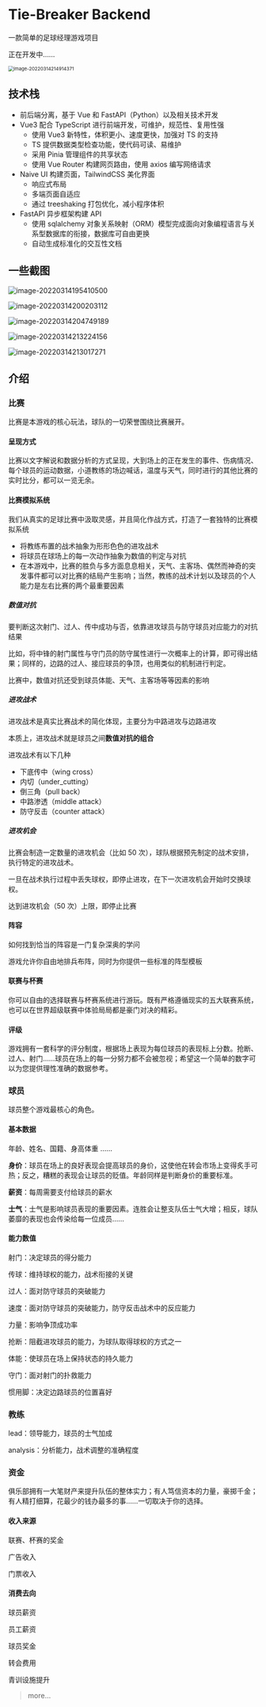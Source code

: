 # Tie-Breaker Backend

一款简单的足球经理游戏项目

正在开发中……

<img src="https://markdown-1303167219.cos.ap-shanghai.myqcloud.com/image-20220314214914371.png" alt="image-20220314214914371" style="zoom:67%;" />

## 技术栈

- 前后端分离，基于 Vue 和 FastAPI（Python）以及相关技术开发
- Vue3 配合 TypeScript 进行前端开发，可维护，规范性、复用性强
    - 使用 Vue3 新特性，体积更小、速度更快，加强对 TS 的支持
    - TS 提供数据类型检查功能，使代码可读、易维护
    - 采用 Pinia 管理组件的共享状态
    - 使用 Vue Router 构建网页路由，使用 axios 编写网络请求
- Naive UI 构建页面，TailwindCSS 美化界面
    - 响应式布局
    - 多端页面自适应
    - 通过 treeshaking 打包优化，减小程序体积
- FastAPI 异步框架构建 API
    - 使用 sqlalchemy 对象关系映射（ORM）模型完成面向对象编程语言与关系型数据库的衔接，数据库可自由更换
    - 自动生成标准化的交互性文档

## 一些截图

![image-20220314195410500](C:\Users\Tyeah\AppData\Roaming\Typora\typora-user-images\image-20220314195410500.png)

![image-20220314200203112](C:\Users\Tyeah\AppData\Roaming\Typora\typora-user-images\image-20220314200203112.png)

![image-20220314204749189](https://markdown-1303167219.cos.ap-shanghai.myqcloud.com/image-20220314204749189.png)

![image-20220314213224156](https://markdown-1303167219.cos.ap-shanghai.myqcloud.com/image-20220314213224156.png)

![image-20220314213017271](https://markdown-1303167219.cos.ap-shanghai.myqcloud.com/image-20220314213017271.png)

## 介绍

### 比赛

比赛是本游戏的核心玩法，球队的一切荣誉围绕比赛展开。

#### 呈现方式

比赛以文字解说和数据分析的方式呈现，大到场上的正在发生的事件、伤病情况、每个球员的运动数据，小道教练的场边喊话，温度与天气，同时进行的其他比赛的实时比分，都可以一览无余。

#### 比赛模拟系统

我们从真实的足球比赛中汲取灵感，并且简化作战方式，打造了一套独特的比赛模拟系统

- 将教练布置的战术抽象为形形色色的进攻战术
- 将球员在球场上的每一次动作抽象为数值的判定与对抗
- 在本游戏中，比赛的胜负与多方面息息相关，天气、主客场、偶然而神奇的突发事件都可以对比赛的结局产生影响；当然，教练的战术计划以及球员的个人能力是左右比赛的两个最重要因素

##### 数值对抗

要判断这次射门、过人、传中成功与否，依靠进攻球员与防守球员对应能力的对抗结果

比如，将中锋的射门属性与守门员的防守属性进行一次概率上的计算，即可得出结果；同样的，边路的过人、接应球员的争顶，也用类似的机制进行判定。

比赛中，数值对抗还受到球员体能、天气、主客场等等因素的影响

##### 进攻战术

进攻战术是真实比赛战术的简化体现，主要分为中路进攻与边路进攻

本质上，进攻战术就是球员之间**数值对抗的组合**

进攻战术有以下几种

- 下底传中（wing cross）
- 内切（under_cutting）
- 倒三角（pull back）
- 中路渗透（middle attack）
- 防守反击（counter attack）

##### 进攻机会

比赛会制造一定数量的进攻机会（比如 50 次），球队根据预先制定的战术安排，执行特定的进攻战术。

一旦在战术执行过程中丢失球权，即停止进攻，在下一次进攻机会开始时交换球权。

达到进攻机会（50 次）上限，即停止比赛

#### 阵容

如何找到恰当的阵容是一门复杂深奥的学问

游戏允许你自由地排兵布阵，同时为你提供一些标准的阵型模板

#### 联赛与杯赛

你可以自由的选择联赛与杯赛系统进行游玩。既有严格遵循现实的五大联赛系统，也可以在世界超级联赛中体验局局都是豪门对决的精彩。

#### 评级

游戏拥有一套科学的评分制度，根据场上表现为每位球员的表现标上分数。抢断、过人、射门……球员在场上的每一分努力都不会被忽视；希望这一个简单的数字可以为您提供理性准确的数据参考。

### 球员

球员整个游戏最核心的角色。

#### 基本数据

年龄、姓名、国籍、身高体重 ......

**身价**：球员在场上的良好表现会提高球员的身价，这使他在转会市场上变得炙手可热；反之，糟糕的表现会让球员的贬值。年龄同样是判断身价的重要标准。

**薪资**：每周需要支付给球员的薪水

**士气**：士气是影响球员表现的重要因素。连胜会让整支队伍士气大增；相反，球队萎靡的表现也会传染给每一位成员……

#### 能力数值

射门：决定球员的得分能力

传球：维持球权的能力，战术衔接的关键

过人：面对防守球员的突破能力

速度：面对防守球员的突破能力，防守反击战术中的反应能力

力量：影响争顶成功率

抢断：阻截进攻球员的能力，为球队取得球权的方式之一

体能：使球员在场上保持状态的持久能力

守门：面对射门的扑救能力

惯用脚：决定边路球员的位置喜好

### 教练

lead：领导能力，球员的士气加成

analysis：分析能力，战术调整的准确程度

### 资金

俱乐部拥有一大笔财产来提升队伍的整体实力；有人笃信资本的力量，豪掷千金；有人精打细算，花最少的钱办最多的事……一切取决于你的选择。

#### 收入来源

联赛、杯赛的奖金

广告收入

门票收入

#### 消费去向

球员薪资

员工薪资

球员奖金

转会费用

青训设施提升



> more...